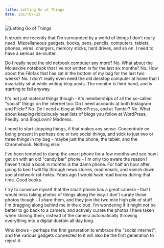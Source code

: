 ```yaml
---
title: Letting Go of Things
date: 2017-07-23
---
```


![Letting Go of Things](https://source.unsplash.com/7QCBakMyDCE/1600x900)

It struck me recently that I'm surrounded by a world of things I don't really need. Miscellaneous gadgets, books, pens, pencils, computers, tablets, phones, wires, chargers, memory sticks, hard drives, and so on. I need to have a serious de-clutter.

Do I really need the old netbook computer any more? No. What about the Moleskine notebook that I've not written in for the last six months? No. How about the Filofax that has sat in the bottom of my bag for the last two weeks? No. I don't really even need the old desktop computer at home that I invariably sit at while writing blog posts. The monitor is third hand, and is starting to fail anyway.

It's not just material things though - it's memberships of all the so-called "social" things on the internet too. Do I need accounts at both Instagram and Flickr? No. Do I need a blog at WordPress, and at Tumblr? No. What about keeping ridiculously neat lists of blogs you follow at WordPress, Feedly, and BlogLovin? Madness.

I need to start stopping things, if that makes any sense. Concentrate on being present in perhaps one or two social things, and stick to just two or three things in my bag - maybe just the phone, the tablet, and the Chromebook. Nothing else.

I've been tempted to dump the smart phone for a few months and see how I get on with an old "candy bar" phone - I'm only too aware the reason I haven't read a book in months is the damn phone. For half an hour after going to bed I will flip through news stories, read emails, and vanish down social network rat-holes. Years ago I would have read books during that time. Good books.

I try to convince myself that the smart phone has a great camera - that I would miss taking photos of things along the way. I don't curate those photos though - I share them, and they join the two mile high pile of stuff I'm dragging along behind me in the cloud. I'm wondering if it might not be better to go back to a camera, and actively curate the photos I have taken when storiing them, instead of the camera automatically throwing everything into a digital dustbin all day long.

Who knows - perhaps the first generation to embrace the "social internet", and the various gadgets connected to it will also be the first generation to reject it.